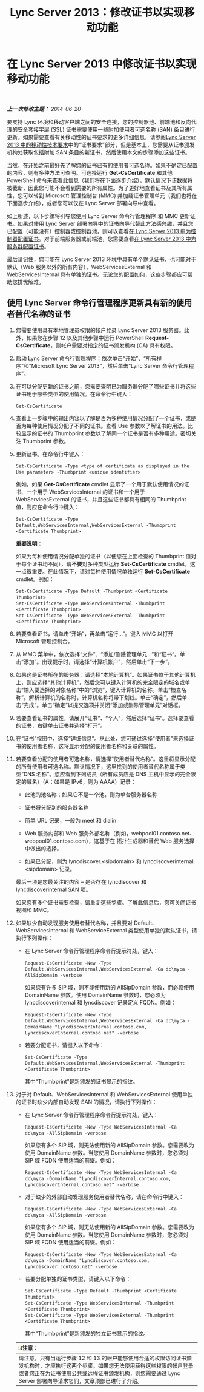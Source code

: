 ﻿---
title: Lync Server 2013：修改证书以实现移动功能
TOCTitle: 修改证书以实现移动功能
ms:assetid: 4e9107af-20f4-4c2a-8c98-ca35b39a4e2d
ms:mtpsurl: https://technet.microsoft.com/zh-cn/library/Hh690015(v=OCS.15)
ms:contentKeyID: 49312811
ms.date: 05/19/2016
mtps_version: v=OCS.15
ms.translationtype: HT
---

# 在 Lync Server 2013 中修改证书以实现移动功能

 

_**上一次修改主题：** 2014-06-20_

要支持 Lync 环境和移动客户端之间的安全连接，您的控制器池、前端池和反向代理的安全套接字层 (SSL) 证书需要使用一些附加使用者可选名称 (SAN) 条目进行更新。如果需要查看有关移动性的证书要求的更多详细信息，请参阅[Lync Server 2013 中的移动性技术要求](lync-server-2013-technical-requirements-for-mobility.md)中的“证书要求”部分，但是基本上，您需要从证书颁发机构处获取包括附加 SAN 条目的新证书，然后使用本文的步骤添加这些证书。

当然，在开始之前最好先了解您的证书已有的使用者可选名称。如果不确定已配置的内容，则有多种方法可查明。可选择运行 **Get-CsCertificate** 和其他 PowerShell 命令来查看此信息（我们将在下面逐步介绍），默认情况下该数据将被截断，因此您可能不会看到需要的所有属性。为了更好地查看证书及其所有属性，您可以转到 Microsoft 管理控制台 (MMC) 并加载证书管理单元（我们也将在下面逐步介绍），或者您可以仅在 Lync Server 部署向导中查看。

如上所述，以下步骤将引导您使用 Lync Server 命令行管理程序 和 MMC 更新证书。如果对使用 Lync Server 部署向导中的证书向导代替此方法感兴趣，并且您已配置（可能没有）控制器或控制器池，则可以查看[在 Lync Server 2013 中为控制器配置证书](lync-server-2013-configure-certificates-for-the-director.md)。对于前端服务器或前端池，您需要查看[在 Lync Server 2013 中为服务器配置证书](lync-server-2013-configure-certificates-for-servers.md)。

最后请记住，您可能在 Lync Server 2013 环境中具有单个默认证书，也可能对于默认（Web 服务以外的所有内容）、WebServicesExternal 和 WebServicesInternal 具有单独的证书。无论您的配置如何，这些步骤都应可帮助您排忧解难。

## 使用 Lync Server 命令行管理程序更新具有新的使用者替代名称的证书

1.  您需要使用具有本地管理员权限的帐户登录 Lync Server 2013 服务器。此外，如果您在步骤 12 以及其他步骤中运行 PowerShell **Request-CsCertificate**，则帐户需要对指定的证书颁发机构 (CA) 具有权限。

2.  启动 Lync Server 命令行管理程序：依次单击“开始”、“所有程序”和“Microsoft Lync Server 2013”，然后单击“Lync Server 命令行管理程序”。

3.  在可以分配更新的证书之前，您需要查明已为服务器分配了哪些证书并将这些证书用于哪些类型的使用情况。在命令行中键入：
    
        Get-CsCertificate

4.  查看上一步骤中的输出内容以了解是否为多种使用情况分配了一个证书，或是否为每种使用情况分配了不同的证书。查看 Use 参数以了解证书的用法。比较显示的证书的 Thumbprint 参数以了解同一个证书是否有多种用途。密切关注 Thumbprint 参数。

5.  更新证书。在命令行中键入：
    
        Set-CsCertificate -Type <type of certificate as displayed in the Use parameter> -Thumbprint <unique identifier>
    
    例如，如果 **Get-CsCertificate** cmdlet 显示了一个用于默认使用情况的证书、一个用于 WebServicesInternal 的证书和一个用于 WebServicesExternal 的证书，并且这些证书都具有相同的 Thumbprint 值，则应在命令行中键入：
    
        Set-CsCertificate -Type Default,WebServicesInternal,WebServicesExternal -Thumbprint <Certificate Thumbprint>
    
    **重要说明：**
    
    如果为每种使用情况分配单独的证书（以便您在上面检查的 Thumbprint 值对于每个证书均不同），请**不要**对多种类型运行 **Set-CsCertificate** cmdlet，这一点很重要。在此情况下，请对每种使用情况单独运行 **Set-CsCertificate** cmdlet。例如：
    
        Set-CsCertificate -Type Default -Thumbprint <Certificate Thumbprint>
        Set-CsCertificate -Type WebServicesInternal -Thumbprint <Certificate Thumbprint>
        Set-CsCertificate -Type WebServicesExternal -Thumbprint <Certificate Thumbprint>

6.  若要查看证书，请单击“开始”，再单击“运行…”。键入 MMC 以打开 Microsoft 管理控制台。

7.  从 MMC 菜单中，依次选择“文件”、“添加/删除管理单元...”和“证书”。单击“添加”。出现提示时，请选择“计算机帐户”，然后单击“下一步”。

8.  如果这是证书所在的服务器，请选择“本地计算机”。如果证书位于其他计算机上，则应选择“其他计算机”，然后您可以键入计算机的完全限定的域名或单击“输入要选择的对象名称”中的“浏览”，键入计算机的名称。单击“检查名称”。解析计算机的名称时，计算机名称将带下划线。单击“确定”，然后单击“完成”。单击“确定”以提交选项并关闭“添加或删除管理单元”对话框。

9.  若要查看证书的属性，请展开“证书”、“个人”，然后选择“证书”。选择要查看的证书，右键单击证书并选择“打开”。

10. 在“证书”视图中，选择“详细信息”。从此处，您可通过选择“使用者”来选择证书的使用者名称，这将显示分配的使用者名称和关联的属性。

11. 若要查看分配的使用者可选名称，请选择“使用者替代名称”。这里将显示分配的所有使用者可选名称。默认情况下，这里找到的使用者替代名称属于类型“DNS 名称”。您应看到下列成员（所有成员应是 DNS 主机中显示的完全限定的域名）（A；如果是 IPv6，则为 AAAA）记录：
    
      - 此池的池名称；如果它不是一个池，则为单台服务器名称
    
      - 证书将分配到的服务器名称
    
      - 简单 URL 记录，一般为 meet 和 dialin
    
      - Web 服务内部和 Web 服务外部名称（例如，webpool01.contoso.net、webpool01.contoso.com），这基于在 拓扑生成器和替代 Web 服务选择中做出的选择。
    
      - 如果已分配，则为 lyncdiscover.\<sipdomain\> 和 lyncdiscoverinternal.\<sipdomain\> 记录。
    
    最后一项是您最关注的内容 – 是否存在 lyncdiscover 和 lyncdiscoverinternal SAN 项。
    
    如果您有多个证书需要检查，请重复这些步骤。了解此信息后，您可关闭证书视图和 MMC。

12. 如果缺少自动发现服务使用者替代名称，并且要对 Default、WebServicesInternal 和 WebServiceExternal 类型使用单独的默认证书，请执行下列操作：
    
      - 在 Lync Server 命令行管理程序命令行提示符处，键入：
        
            Request-CsCertificate -New -Type Default,WebServicesInternal,WebServicesExternal -Ca dc\myca -AllSipDomain -verbose
        
        如果您有许多 SIP 域，则不能使用新的 AllSipDomain 参数，而必须使用 DomainName 参数。使用 DomainName 参数时，您必须为 lyncdiscoverinternal 和 lyncdiscover 记录定义 FQDN。例如：
        
            Request-CsCertificate -New -Type Default,WebServicesInternal,WebServicesExternal -Ca dc\myca -DomainName "LyncdiscoverInternal.contoso.com, LyncdiscoverInternal.contoso.net" -verbose
    
      - 若要分配证书，请键入以下命令：
        
            Set-CsCertificate -Type Default,WebServicesInternal,WebServicesExternal -Thumbprint <Certificate Thumbprint>
        
        其中“Thumbprint”是新颁发的证书显示的指纹。

13. 对于对 Default、WebServicesInternal 和 WebServicesExternal 使用单独的证书时缺少内部自动发现 SAN 的情况，请执行下列操作：
    
      - 在 Lync Server 命令行管理程序命令行提示符处，键入：
        
            Request-CsCertificate -New -Type WebServicesInternal -Ca dc\myca -AllSipDomain -verbose
        
        如果您有多个 SIP 域，则无法使用新的 AllSipDomain 参数。您需要改为使用 DomainName 参数。当您使用 DomainName 参数时，您必须对 SIP 域 FQDN 使用适当的前缀。例如：
        
            Request-CsCertificate -New -Type WebServicesInternal -Ca dc\myca -DomainName "LyncdiscoverInternal.contoso.com, LyncdiscoverInternal.contoso.net" -verbose
    
      - 对于缺少的外部自动发现服务使用者替代名称，请在命令行中键入：
        
            Request-CsCertificate -New -Type WebServicesExternal -Ca dc\myca -AllSipDomain -verbose
        
        如果您有多个 SIP 域，则无法使用新的 AllSipDomain 参数。您需要改为使用 DomainName 参数。当您使用 DomainName 参数时，您必须对 SIP 域 FQDN 使用适当的前缀。例如：
        
            Request-CsCertificate -New -Type WebServicesExternal -Ca dc\myca -DomainName "Lyncdiscover.contoso.com, Lyncdiscover.contoso.net" -verbose
    
      - 若要分配单独的证书类型，请键入以下命令：
        
            Set-CsCertificate -Type Default -Thumbprint <Certificate Thumbprint>
            Set-CsCertificate -Type WebServicesInternal -Thumbprint <Certificate Thumbprint>
            Set-CsCertificate -Type WebServicesExternal -Thumbprint <Certificate Thumbprint>
        
        其中“Thumbprint”是新颁发的独立证书显示的指纹。
    
    <table>
    <thead>
    <tr class="header">
    <th><img src="images/Dn783119.note(OCS.15).gif" title="note" alt="note" />注意：</th>
    </tr>
    </thead>
    <tbody>
    <tr class="odd">
    <td>请注意，只有当运行步骤 12 和 13 的帐户能够使用合适的权限访问证书颁发机构时，才应执行这两个步骤。如果您无法使用获得这些权限的帐户登录或者您正在为证书使用公共或远程证书颁发机构，则您需要通过 Lync Server 部署向导请求它们，文章顶部已进行了介绍。</td>
    </tr>
    </tbody>
    </table>

